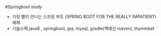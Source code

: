 #Springboot study
* 가장 빨리 만나는 스프링 부트 (SPRING BOOT FOR THE REALLY IMPATIENT) 예제
* 기술스펙 java8 , springboot, jpa, mysql, gradle(책에선 maven), thymeleaf